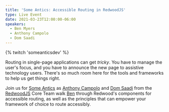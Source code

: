 ```yaml
---
title: 'Some Antics: Accessible Routing in RedwoodJS'
type: Live Event
date: 2021-03-23T12:00:00-06:00
speakers:
  - Ben Myers
  - Anthony Campolo
  - Dom Saadi
---
```


{% twitch 'someanticsdev' %}

Routing in single-page applications can get _tricky_. You have to manage the user's focus, and you have to announce the new page to assistive technology users. There's so much room here for the tools and frameworks to help us get things right.

Join us for [Some Antics](https://twitch.tv/SomeAnticsDev) as [Anthony Campolo](https://twitter.com/ajcwebdev) and [Dom Saadi]() from the [RedwoodJS](https://redwoodjs.com) Core Team walk [Ben](https://twitter.com/BenDMyers) through Redwood's components for accessible routing, as well as the principles that can empower your framework of choice to route accessibly.
